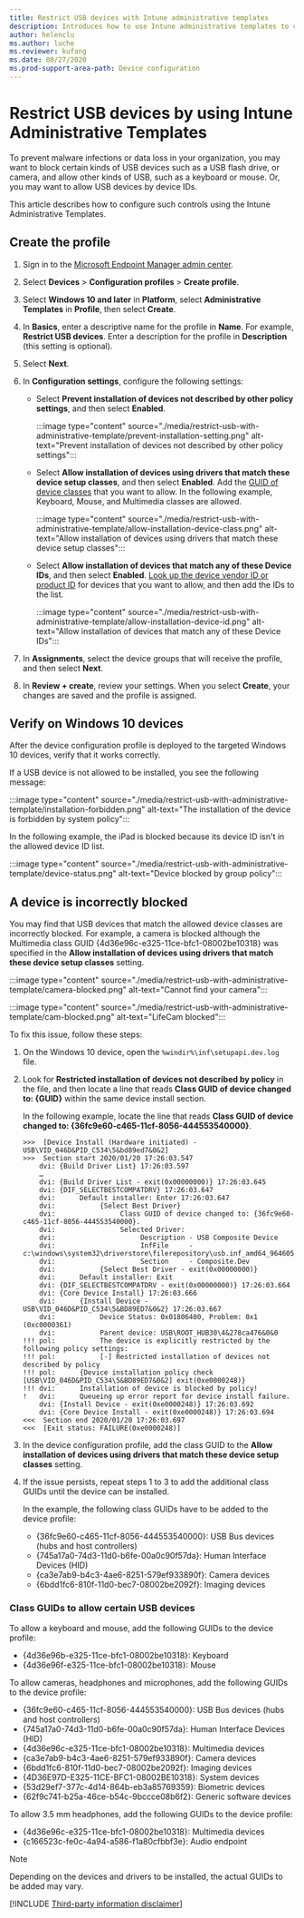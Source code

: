 ```yaml
---
title: Restrict USB devices with Intune administrative templates
description: Introduces how to use Intune administrative templates to configure device profile to restrict USB devices.
author: helenclu
ms.author: luche
ms.reviewer: kufang
ms.date: 08/27/2020
ms.prod-support-area-path: Device configuration
---
```

# Restrict USB devices by using Intune Administrative Templates

To prevent malware infections or data loss in your organization, you may want to block certain kinds of USB devices such as a USB flash drive, or camera, and allow other kinds of USB, such as a keyboard or mouse. Or, you may want to allow USB devices by device IDs.

This article describes how to configure such controls using the Intune Administrative Templates.

## Create the profile

1. Sign in to the [Microsoft Endpoint Manager admin center](https://go.microsoft.com/fwlink/?linkid=2109431).
2. Select **Devices** > **Configuration profiles** > **Create profile**.
3. Select **Windows 10 and later** in **Platform**, select **Administrative Templates** in **Profile**, then select **Create**.
4. In **Basics**, enter a descriptive name for the profile in **Name**. For example, **Restrict USB devices**. Enter a description for the profile in **Description** (this setting is optional).
5. Select **Next**.
6. In **Configuration settings**, configure the following settings:

    - Select **Prevent installation of devices not described by other policy settings**, and then select **Enabled**.

      :::image type="content" source="./media/restrict-usb-with-administrative-template/prevent-installation-setting.png" alt-text="Prevent installation of devices not described by other policy settings":::
    - Select **Allow installation of devices using drivers that match these device setup classes**, and then select **Enabled**. Add the [GUID of device classes](/windows-hardware/drivers/install/system-defined-device-setup-classes-available-to-vendors) that you want to allow. In the following example, Keyboard, Mouse, and Multimedia classes are allowed.

      :::image type="content" source="./media/restrict-usb-with-administrative-template/allow-installation-device-class.png" alt-text="Allow installation of devices using drivers that match these device setup classes":::
    - Select **Allow installation of devices that match any of these Device IDs**, and then select **Enabled**. [Look up the device vendor ID or product ID](/windows/security/threat-protection/device-control/control-usb-devices-using-intune#look-up-device-vendor-id-or-product-id) for devices that you want to allow, and then add the IDs to the list.

       :::image type="content" source="./media/restrict-usb-with-administrative-template/allow-installation-device-id.png" alt-text="Allow installation of devices that match any of these Device IDs":::
7. In **Assignments**, select the device groups that will receive the profile, and then select **Next**.
8. In **Review + create**, review your settings. When you select **Create**, your changes are saved and the profile is assigned.

## Verify on Windows 10 devices

After the device configuration profile is deployed to the targeted Windows 10 devices, verify that it works correctly.

If a USB device is not allowed to be installed, you see the following message:

:::image type="content" source="./media/restrict-usb-with-administrative-template/installation-forbidden.png" alt-text="The installation of the device is forbidden by system policy":::

In the following example, the iPad is blocked because its device ID isn't in the allowed device ID list.

:::image type="content" source="./media/restrict-usb-with-administrative-template/device-status.png" alt-text="Device blocked by group policy":::

## A device is incorrectly blocked

You may find that USB devices that match the allowed device classes are incorrectly blocked. For example, a camera is blocked although the Multimedia class GUID {4d36e96c-e325-11ce-bfc1-08002be10318} was specified in the **Allow installation of devices using drivers that match these device setup classes** setting.

:::image type="content" source="./media/restrict-usb-with-administrative-template/camera-blocked.png" alt-text="Cannot find your camera":::

:::image type="content" source="./media/restrict-usb-with-administrative-template/cam-blocked.png" alt-text="LifeCam blocked":::

To fix this issue, follow these steps:

1. On the Windows 10 device, open the `%windir%\inf\setupapi.dev.log` file.
2. Look for **Restricted installation of devices not described by policy** in the file, and then locate a line that reads **Class GUID of device changed to: {GUID}** within the same device install section.

   In the following example, locate the line that reads **Class GUID of device changed to: {36fc9e60-c465-11cf-8056-444553540000}**.

   ```
   >>>  [Device Install (Hardware initiated) - USB\VID_046D&PID_C534\5&bd89ed7&0&2]
   >>>  Section start 2020/01/20 17:26:03.547
       dvi: {Build Driver List} 17:26:03.597
       …
       dvi: {Build Driver List - exit(0x00000000)} 17:26:03.645
       dvi: {DIF_SELECTBESTCOMPATDRV} 17:26:03.647
       dvi:      Default installer: Enter 17:26:03.647
       dvi:           {Select Best Driver}
       dvi:                Class GUID of device changed to: {36fc9e60-c465-11cf-8056-444553540000}.
       dvi:                Selected Driver:
       dvi:                     Description - USB Composite Device
       dvi:                     InfFile     - c:\windows\system32\driverstore\filerepository\usb.inf_amd64_9646056539e4be37\usb.inf
       dvi:                     Section     - Composite.Dev
       dvi:           {Select Best Driver - exit(0x00000000)}
       dvi:      Default installer: Exit
       dvi: {DIF_SELECTBESTCOMPATDRV - exit(0x00000000)} 17:26:03.664
       dvi: {Core Device Install} 17:26:03.666
       dvi:      {Install Device - USB\VID_046D&PID_C534\5&BD89ED7&0&2} 17:26:03.667
       dvi:           Device Status: 0x01806400, Problem: 0x1 (0xc0000361)
       dvi:           Parent device: USB\ROOT_HUB30\4&278ca476&0&0
   !!! pol:           The device is explicitly restricted by the following policy settings:
   !!! pol:           [-] Restricted installation of devices not described by policy
   !!! pol:      {Device installation policy check [USB\VID_046D&PID_C534\5&BD89ED7&0&2] exit(0xe0000248)}
   !!! dvi:      Installation of device is blocked by policy!
   !   dvi:      Queueing up error report for device install failure.
       dvi: {Install Device - exit(0xe0000248)} 17:26:03.692
       dvi: {Core Device Install - exit(0xe0000248)} 17:26:03.694
   <<<  Section end 2020/01/20 17:26:03.697
   <<<  [Exit status: FAILURE(0xe0000248)]
   ```

3. In the device configuration profile, add the class GUID to the **Allow installation of devices using drivers that match these device setup classes** setting.
4. If the issue persists, repeat steps 1 to 3 to add the additional class GUIDs until the device can be installed.

   In the example, the following class GUIDs have to be added to the device profile:

     - {36fc9e60-c465-11cf-8056-444553540000}: USB Bus devices (hubs and host controllers)
     - {745a17a0-74d3-11d0-b6fe-00a0c90f57da}: Human Interface Devices (HID)
     - {ca3e7ab9-b4c3-4ae6-8251-579ef933890f}: Camera devices
     - {6bdd1fc6-810f-11d0-bec7-08002be2092f}: Imaging devices

### Class GUIDs to allow certain USB devices

To allow a keyboard and mouse, add the following GUIDs to the device profile:

- {4d36e96b-e325-11ce-bfc1-08002be10318}: Keyboard
- {4d36e96f-e325-11ce-bfc1-08002be10318}: Mouse

To allow cameras, headphones and microphones, add the following GUIDs to the device profile:

- {36fc9e60-c465-11cf-8056-444553540000}: USB Bus devices (hubs and host controllers)
- {745a17a0-74d3-11d0-b6fe-00a0c90f57da}: Human Interface Devices (HID)
- {4d36e96c-e325-11ce-bfc1-08002be10318}: Multimedia devices
- {ca3e7ab9-b4c3-4ae6-8251-579ef933890f}: Camera devices
- {6bdd1fc6-810f-11d0-bec7-08002be2092f}: Imaging devices
- {4D36E97D-E325-11CE-BFC1-08002BE10318}: System devices
- {53d29ef7-377c-4d14-864b-eb3a85769359}: Biometric devices
- {62f9c741-b25a-46ce-b54c-9bccce08b6f2}: Generic software devices

To allow 3.5 mm headphones, add the following GUIDs to the device profile:

- {4d36e96c-e325-11ce-bfc1-08002be10318}: Multimedia devices
- {c166523c-fe0c-4a94-a586-f1a80cfbbf3e}: Audio endpoint

> [!NOTE]
> Depending on the devices and drivers to be installed, the actual GUIDs to be added may vary.

[!INCLUDE [Third-party information disclaimer](../../includes/third-party-disclaimer.md)]
